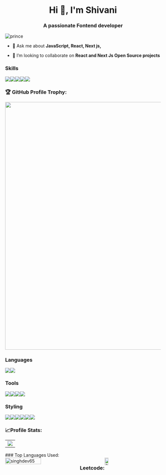 <h1 align="center">Hi 👋, I'm Shivani</h1>
<h3 align="center">A passionate Fontend developer</h3>

<p align="left"> <img src="https://komarev.com/ghpvc/?username=shivanikashyap22&label=Profile%20views&color=1dc95f&style=flat-square" alt="prince" /></p>

- 💬 Ask me about **JavaScript, React, Next js,**

- 👯 I’m looking to collaborate on **React and Next Js Open Source projects**


### Skills

<div style="display:flex;flex-direction:row">
<img src="https://img.shields.io/badge/html5-%23E34F26.svg?style=for-the-badge&logo=html5&logoColor=white" />
<img src="https://img.shields.io/badge/CSS3-1572B6?style=for-the-badge&logo=css3&logoColor=white" />
<img src="https://img.shields.io/badge/React-20232A?style=for-the-badge&logo=react&logoColor=61DAFB" />
<img src="https://img.shields.io/badge/next.js-000000?style=for-the-badge&logo=nextdotjs&logoColor=61DAFB" />
<img src="https://img.shields.io/badge/redux-%23593d88.svg?style=for-the-badge&logo=redux&logoColor=white" />
</div>

<!-- Profile Trophy -->
### 🏆 GitHub Profile Trophy:
<a href="https://github.com/ryo-ma/github-profile-trophy">
  <img width=800 src="https://github-profile-trophy.vercel.app/?username=shivanikashyap22&column=8&theme=darkhub&no-frame=true&no-bg=true"/>
</a>

### Languages

<div style="display:flex;flex-direction:row">
    <img src="https://img.shields.io/badge/JavaScript-F7DF1E?style=for-the-badge&logo=javascript&logoColor=black" />
    <img src="https://img.shields.io/badge/TypeScript-007ACC?style=for-the-badge&logo=typescript&logoColor=white" />
</div>

### Tools

<div style="display:flex;flex-direction:row">
   <img src="https://img.shields.io/badge/Visual%20Studio-5C2D91.svg?style=for-the-badge&logo=visual-studio&logoColor=white" />
   <img src="https://img.shields.io/badge/Postman-FF6C37?style=for-the-badge&logo=Postman&logoColor=white" />
   <img src="https://img.shields.io/badge/Git-F05032?style=for-the-badge&logo=git&logoColor=white" />
   <img src="https://img.shields.io/badge/bitbucket-%230047B3.svg?style=for-the-badge&logo=bitbucket&logoColor=white" />
</div>

### Styling

<div style="display:flex;flex-direction:row">
    <img src="https://img.shields.io/badge/-AntDesign-%230170FE?style=for-the-badge&logo=ant-design&logoColor=white" />
    <img src="https://img.shields.io/badge/styled--components-DB7093?style=for-the-badge&logo=styled-components&logoColor=white" />
    <img src="https://img.shields.io/badge/bootstrap-%238511FA.svg?style=for-the-badge&logo=bootstrap&logoColor=white" />
   <img src="https://img.shields.io/badge/mui-%238511FA.svg?style=for-the-badge&logo=mui&logoColor=white" />
   <img src="https://img.shields.io/badge/tailwind-%238511FA.svg?style=for-the-badge&logo=tailwindcss&logoColor=white" />
   <img src="https://img.shields.io/badge/sass-%238511FA.svg?style=for-the-badge&logo=sass&logoColor=white" />
</div>

### 📈Profile Stats:
  <table align='center'>
    <tr>
<td><img src='https://github-readme-streak-stats.herokuapp.com?user=shivanikashyap22&theme=dark&hide_border=true&ring=ffffff&currStreakLabel=ffffff&fire=ffffff'/></td>

  </table>
### Top Languages Used:
<div style="display:flex;flex-direction:row">
 <img width="48%" src="https://github-readme-stats.vercel.app/api/top-langs?username=shivanikashyap22&show_icons=true&theme=dark&title_color=ffffff&text_color=ffffff&locale=en&layout=compact" alt="singhdev65" />

 ### Leetcode:
<div > 
  <img width="48%" src="https://leetcard.jacoblin.cool/shivanikashyap22?theme=dark&font=Karma&ext=contest" alt="Stats"/>
</div>
   

